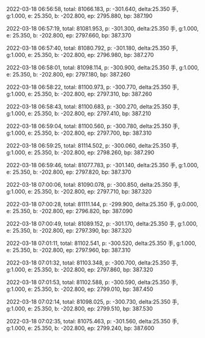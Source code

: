 2022-03-18 06:56:58, total: 81066.183, p: -301.640, delta:25.350 手, g:1.000, e: 25.350, b: -202.800, ep: 2795.880, bp: 387.190

2022-03-18 06:57:19, total: 81081.953, p: -301.300, delta:25.350 手, g:1.000, e: 25.350, b: -202.800, ep: 2797.660, bp: 387.370

2022-03-18 06:57:40, total: 81080.792, p: -301.180, delta:25.350 手, g:1.000, e: 25.350, b: -202.800, ep: 2796.980, bp: 387.270

2022-03-18 06:58:01, total: 81098.114, p: -300.900, delta:25.350 手, g:1.000, e: 25.350, b: -202.800, ep: 2797.180, bp: 387.260

2022-03-18 06:58:22, total: 81100.973, p: -300.770, delta:25.350 手, g:1.000, e: 25.350, b: -202.800, ep: 2797.310, bp: 387.260

2022-03-18 06:58:43, total: 81100.683, p: -300.270, delta:25.350 手, g:1.000, e: 25.350, b: -202.800, ep: 2797.410, bp: 387.210

2022-03-18 06:59:04, total: 81100.560, p: -300.780, delta:25.350 手, g:1.000, e: 25.350, b: -202.800, ep: 2797.700, bp: 387.310

2022-03-18 06:59:25, total: 81114.502, p: -300.060, delta:25.350 手, g:1.000, e: 25.350, b: -202.800, ep: 2798.260, bp: 387.290

2022-03-18 06:59:46, total: 81077.783, p: -301.140, delta:25.350 手, g:1.000, e: 25.350, b: -202.800, ep: 2797.820, bp: 387.370

2022-03-18 07:00:06, total: 81090.078, p: -300.850, delta:25.350 手, g:1.000, e: 25.350, b: -202.800, ep: 2797.710, bp: 387.320

2022-03-18 07:00:28, total: 81111.144, p: -299.900, delta:25.350 手, g:0.000, e: 25.350, b: -202.800, ep: 2796.820, bp: 387.090

2022-03-18 07:00:49, total: 81089.152, p: -301.170, delta:25.350 手, g:1.000, e: 25.350, b: -202.800, ep: 2797.390, bp: 387.320

2022-03-18 07:01:11, total: 81102.541, p: -300.520, delta:25.350 手, g:1.000, e: 25.350, b: -202.800, ep: 2797.960, bp: 387.310

2022-03-18 07:01:32, total: 81103.348, p: -300.700, delta:25.350 手, g:1.000, e: 25.350, b: -202.800, ep: 2797.860, bp: 387.320

2022-03-18 07:01:53, total: 81102.588, p: -300.590, delta:25.350 手, g:1.000, e: 25.350, b: -202.800, ep: 2799.010, bp: 387.450

2022-03-18 07:02:14, total: 81098.025, p: -300.730, delta:25.350 手, g:1.000, e: 25.350, b: -202.800, ep: 2799.510, bp: 387.530

2022-03-18 07:02:35, total: 81075.463, p: -301.560, delta:25.350 手, g:1.000, e: 25.350, b: -202.800, ep: 2799.240, bp: 387.600